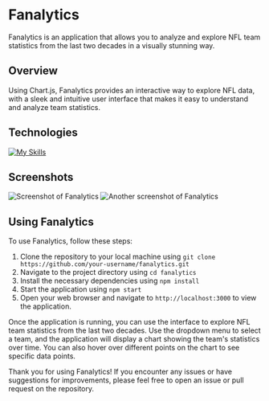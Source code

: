 # Fanalytics

Fanalytics is an application that allows you to analyze and explore NFL team statistics from the last two decades in a visually stunning way.

## Overview

Using Chart.js, Fanalytics provides an interactive way to explore NFL data, with a sleek and intuitive user interface that makes it easy to understand and analyze team statistics.

## Technologies

[![My Skills](https://skills.thijs.gg/icons?i=js,react,html,tailwind)](https://skills.thijs.gg)

## Screenshots

![Screenshot of Fanalytics](https://i.imgur.com/yIjjo8v.png)
![Another screenshot of Fanalytics](https://i.imgur.com/vPlHTb4.png)


## Using Fanalytics

To use Fanalytics, follow these steps:

1. Clone the repository to your local machine using `git clone https://github.com/your-username/fanalytics.git`
2. Navigate to the project directory using `cd fanalytics`
3. Install the necessary dependencies using `npm install`
4. Start the application using `npm start`
5. Open your web browser and navigate to `http://localhost:3000` to view the application.

Once the application is running, you can use the interface to explore NFL team statistics from the last two decades. Use the dropdown menu to select a team, and the application will display a chart showing the team's statistics over time. You can also hover over different points on the chart to see specific data points.

Thank you for using Fanalytics! If you encounter any issues or have suggestions for improvements, please feel free to open an issue or pull request on the repository.


